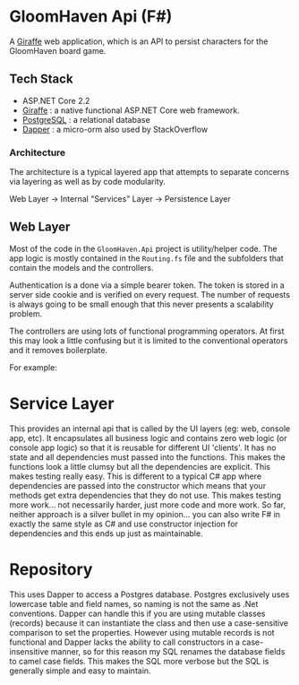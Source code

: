 # GloomHaven Api (F#)

A [Giraffe](https://github.com/giraffe-fsharp/Giraffe) web application, which is an API to persist characters for the GloomHaven board game.

## Tech Stack

- ASP.NET Core 2.2
- [Giraffe](https://github.com/giraffe-fsharp/Giraffe) : a native functional ASP.NET Core web framework.
- [PostgreSQL](https://www.postgresql.org/) : a relational database
- [Dapper](https://github.com/StackExchange/Dapper) : a micro-orm also used by StackOverflow 

### Architecture

The architecture is a typical layered app that attempts to separate concerns via layering as well as by code modularity. 

Web Layer -> Internal "Services" Layer -> Persistence Layer

## Web Layer

Most of the code in the `GloomHaven.Api` project is utility/helper code. The app logic is mostly contained in the `Routing.fs` file and the subfolders that contain the models and the controllers. 

Authentication is a done via a simple bearer token. The token is stored in a server side cookie and is verified on every request. The number of requests is always going to be small enough that this never presents a scalability problem. 

The controllers are using lots of functional programming operators. At first this may look a little confusing but it is limited to the conventional operators and it removes boilerplate.

For example: 



# Service Layer

This provides an internal api that is called by the UI layers (eg: web, console app, etc). It encapsulates all business logic and contains zero web logic (or console app logic) so that it is reusable for different UI 'clients'. It has no state and all dependencies must passed into the functions. This makes the functions look a little clumsy but all the dependencies are explicit. This makes testing really easy. This is different to a typical C# app where dependencies are passed into the constructor which means that your methods get extra dependencies that they do not use. This makes testing more work... not necessarily harder, just more code and more work. So far, neither approach is a silver bullet in my opinion... you can also write F# in exactly the same style as C# and use constructor injection for dependencies and this ends up just as maintainable. 

# Repository

This uses Dapper to access a Postgres database. Postgres exclusively uses lowercase table and field names, so naming is not the same as .Net conventions. Dapper can handle this if you are using mutable classes (records) because it can instantiate the class and then use a case-sensitive comparison to set the properties. However using mutable records is not functional and Dapper lacks the ability to call constructors in a case-insensitive manner, so for this reason my SQL renames the database fields to camel case fields. This makes the SQL more verbose but the SQL is generally simple and easy to maintain.  